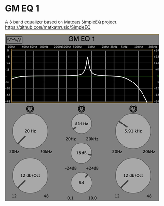 # GM EQ 1
A 3 band equalizer based on Matcats SimpleEQ project.
https://github.com/matkatmusic/SimpleEQ

![Alt text](https://github.com/ularson/GMEQ1/blob/main/Resources/GM%20EQ%201.png?raw=true)
